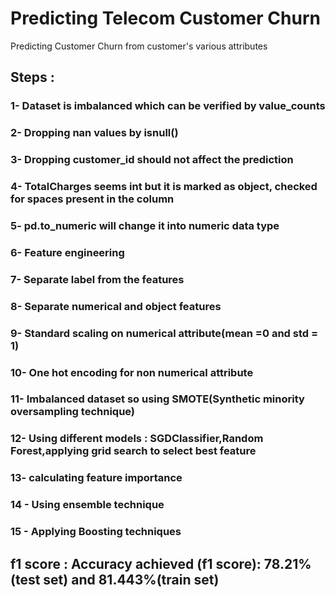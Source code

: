 # Predicting Telecom Customer Churn
 Predicting Customer Churn from customer's various attributes
 
 ## Steps : 
 
 ###  1- Dataset is imbalanced which can be verified by value_counts 
 ###  2- Dropping nan values by  isnull()
 ###  3- Dropping customer_id should not affect the prediction
 ###  4- TotalCharges seems int but it is marked as object, checked for spaces present in the column
 ###  5- pd.to_numeric will change it into numeric data type
 ###  6- Feature engineering
 ###  7- Separate label from the features
 ###  8- Separate numerical and object features
 ###  9- Standard scaling on numerical attribute(mean =0 and std = 1)
 ###  10- One hot encoding for non numerical attribute
 ###  11- Imbalanced dataset so using SMOTE(Synthetic minority oversampling technique)
 ###  12- Using different models : SGDClassifier,Random Forest,applying grid search to select best feature
 ###  13- calculating feature importance 
 ###  14 - Using ensemble technique 
 ###  15 - Applying Boosting techniques
 
 
 ## f1 score : Accuracy achieved (f1 score): 78.21%(test set) and 81.443%(train set)
